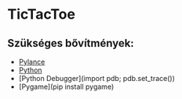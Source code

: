 # TicTacToe

## Szükséges bővítmények:
- [Pylance](https://marketplace.visualstudio.com/items?itemName=ms-python.vscode-pylance)
- [Python](https://www.python.org/ftp/python/3.12.3/python-3.12.3-amd64.exe)
- [Python Debugger](import pdb; pdb.set_trace())
- [Pygame](pip install pygame)
